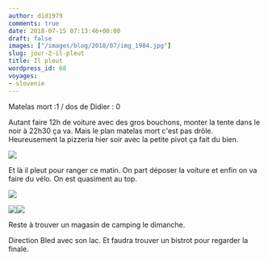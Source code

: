 ```yaml
---
author: did1979
comments: true
date: 2018-07-15 07:13:46+00:00
draft: false
images: ["/images/blog/2018/07/img_1984.jpg"]
slug: jour-2-il-pleut
title: Il pleut
wordpress_id: 68
voyages:
- slovenie
---
```


Matelas mort :1 / dos de Didier : 0

Autant faire 12h de voiture avec des gros bouchons, monter la tente dans le noir à 22h30 ça va. Mais le plan matelas mort c'est pas drôle. Heureusement la pizzeria hier soir avec la petite pivot ça fait du bien.

![](/images/blog/2018/07/img_1982.jpg)

Et là il pleut pour ranger ce matin. On part déposer la voiture et enfin on va faire du vélo. On est quasiment au top.

![](/images/blog/2018/07/img_1986.jpg)

![](/images/blog/2018/07/img_1987.jpg)![](/images/blog/2018/07/b81c712e-e84b-41a4-a29b-aafd770b2520-699-0000002531c3313c_file.jpg)

Reste à trouver un magasin de camping le dimanche.

Direction Bled avec son lac. Et faudra trouver un bistrot pour regarder la finale.
